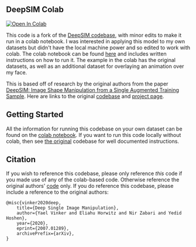## DeepSIM Colab ##

[![Open In Colab](https://colab.research.google.com/assets/colab-badge.svg)](https://colab.research.google.com/github/levifussell/DeepSIM/blob/master/notebooks/DeepSIM_Run.ipynb)

This code is a fork of the [DeepSIM codebase](https://github.com/eliahuhorwitz/DeepSIM), with minor edits to make it run in a colab notebook. I was interested in applying this model to my own datasets but didn't have the local machine power and so edited to work with colab. The colab notebook can be found [here](https://colab.research.google.com/github/levifussell/DeepSIM/blob/master/notebooks/DeepSIM_Run.ipynb) and includes written instructions on how to run it. The example in the colab has the original datasets, as well as an additional dataset for overlaying an animation over my face.

This is based off of research by the original authors from the paper [DeepSIM: Image Shape Manipulation from a Single Augmented Training Sample](https://arxiv.org/abs/2109.06151). Here are links to the original [codebase](https://github.com/eliahuhorwitz/DeepSIM) and [project page](http://www.vision.huji.ac.il/deepsim/).

## Getting Started

All the information for running this codebase on your own dataset can be found on the [colab notebook](https://colab.research.google.com/github/levifussell/DeepSIM/blob/master/notebooks/DeepSIM_Run.ipynb). If you want to run this code locally without colab, then see [the original](https://github.com/eliahuhorwitz/DeepSIM) codebase for well documented instructions.

## Citation

If you wish to reference this codebase, please only reference _this_ code if you made use of any of the colab-based code. Otherwise reference the original authors' [code](https://github.com/eliahuhorwitz/DeepSIM) only. If you do reference this codebase, please include a reference to the original authors: 

```
@misc{vinker2020deep,
    title={Deep Single Image Manipulation},
    author={Yael Vinker and Eliahu Horwitz and Nir Zabari and Yedid Hoshen},
    year={2020}, 
    eprint={2007.01289},
    archivePrefix={arXiv},
}
```